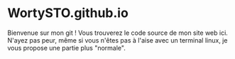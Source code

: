 # WortySTO.github.io
Bienvenue sur mon git !
Vous trouverez le code source de mon site web ici.
N'ayez pas peur, même si vous n'êtes pas à l'aise avec un terminal linux, je vous propose une partie plus "normale".
